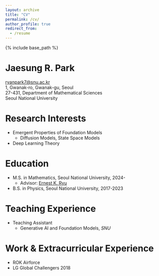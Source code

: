 ```yaml
---
layout: archive
title: "CV"
permalink: /cv/
author_profile: true
redirect_from:
  - /resume
---
```


{% include base_path %}

Jaesung R. Park
======
ryanpark7@snu.ac.kr
<br />
1, Gwanak-ro, Gwanak-gu, Seoul
<br />
27-431, Department of Mathematical Sciences
<br />
Seoul National University

Research Interests
======
* Emergent Properties of Foundation Models
  * Diffusion Models, State Space Models
* Deep Learning Theory


Education
======
* M.S. in Mathematics, Seoul National University, 2024-
  * Advisor: <a href="https://ernestryu.com/" target="_blank">Ernest K. Ryu</a>
* B.S. in Physics, Seoul National University, 2017-2023

<!-- Work experience
======
* Spring 2024: Academic Pages Collaborator
  * Github University
  * Duties includes: Updates and improvements to template
  * Supervisor: The Users

* Fall 2015: Research Assistant
  * Github University
  * Duties included: Merging pull requests
  * Supervisor: Professor Hub

* Summer 2015: Research Assistant
  * Github University
  * Duties included: Tagging issues
  * Supervisor: Professor Git -->

Teaching Experience
======
* Teaching Assistant
  * Generative AI and Foundation Models, <i>SNU</i>

<!-- Publications
======
  <ul>{% for post in site.publications reversed %}
    {% include archive-single-cv.html %}
  {% endfor %}</ul> -->
  
<!-- Talks
======
  <ul>{% for post in site.talks reversed %}
    {% include archive-single-talk-cv.html  %}
  {% endfor %}</ul> -->
  
  
Work & Extracurricular Experience
======
* ROK Airforce
* LG Global Challengers 2018
